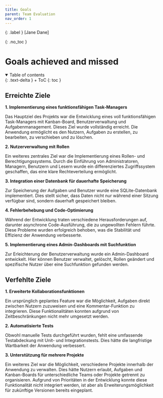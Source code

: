 ```yaml
---
title: Goals
parent: Team Evaluation
nav_order: 1
---
```


{: .label }
[Jane Dane]

{: .no_toc }
# Goals achieved and missed

<details open markdown="block">
{: .text-delta }
<summary>Table of contents</summary>
+ ToC
{: toc }
</details>

## Erreichte Ziele

**1. Implementierung eines funktionsfähigen Task-Managers**

Das Hauptziel des Projekts war die Entwicklung eines voll funktionsfähigen Task-Managers mit Kanban-Board, Benutzerverwaltung und Aufgabenmanagement. Dieses Ziel wurde vollständig erreicht. Die Anwendung ermöglicht es den Nutzern, Aufgaben zu erstellen, zu bearbeiten, zu verschieben und zu löschen.

**2. Nutzerverwaltung mit Rollen**

Ein weiteres zentrales Ziel war die Implementierung eines Rollen- und Berechtigungssystems. Durch die Einführung von Administratoren, Managern, Benutzern und Lesern wurde ein differenziertes Zugriffssystem geschaffen, das eine klare Rechteverteilung ermöglicht.

**3. Integration einer Datenbank für dauerhafte Speicherung**

Zur Speicherung der Aufgaben und Benutzer wurde eine SQLite-Datenbank implementiert. Dies stellt sicher, dass Daten nicht nur während einer Sitzung verfügbar sind, sondern dauerhaft gespeichert bleiben.

**4. Fehlerbehebung und Code-Optimierung**

Während der Entwicklung traten verschiedene Herausforderungen auf, darunter asynchrone Code-Ausführung, die zu ungewollten Fehlern führte. Diese Probleme wurden erfolgreich behoben, was die Stabilität und Effizienz der Anwendung verbesserte.

**5. Implementierung eines Admin-Dashboards mit Suchfunktion**

Zur Erleichterung der Benutzerverwaltung wurde ein Admin-Dashboard entwickelt. Hier können Benutzer verwaltet, gelöscht, Rollen geändert und spezifische Nutzer über eine Suchfunktion gefunden werden.

## Verfehlte Ziele

**1. Erweiterte Kollaborationsfunktionen**

Ein ursprünglich geplantes Feature war die Möglichkeit, Aufgaben direkt zwischen Nutzern zuzuweisen und eine Kommentar-Funktion zu integrieren. Diese Funktionalitäten konnten aufgrund von Zeitbeschränkungen nicht mehr umgesetzt werden.

**2. Automatisierte Tests**

Obwohl manuelle Tests durchgeführt wurden, fehlt eine umfassende Testabdeckung mit Unit- und Integrationstests. Dies hätte die langfristige Wartbarkeit der Anwendung verbessert.

**3. Unterstützung für mehrere Projekte**

Ein weiteres Ziel war die Möglichkeit, verschiedene Projekte innerhalb der Anwendung zu verwalten. Dies hätte Nutzern erlaubt, Aufgaben und Kanban-Boards für unterschiedliche Teams oder Projekte getrennt zu organisieren. Aufgrund von Prioritäten in der Entwicklung konnte diese Funktionalität nicht integriert werden, ist aber als Erweiterungsmöglichkeit für zukünftige Versionen bereits eingeplant.